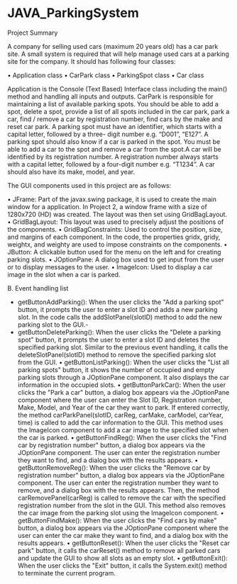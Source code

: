 # JAVA_ParkingSystem
Project Summary

A company for selling used cars (maximum 20 years old) has a car park site. A small system is required that will help manage used cars at a parking site for the company. It should has following four classes:

• Application class
• CarPark class
• ParkingSpot class
• Car class

Application is the Console (Text Based) Interface class including the main() method and handling all inputs and outputs. CarPark is responsible for maintaining a list of available parking spots. 
You should be able to add a spot, delete a spot, provide a list of all spots included in the car park, park a car, find / remove a car by registration number, find cars by the make and reset car park. 
A parking spot must have an identifier, which starts with a capital letter, followed by a three- digit number e.g. “D001”, “E127”. A parking spot should also know if a car is parked in the spot. 
You must be able to add a car to the spot and remove a car from the spot.A car will be identified by its registration number. A registration number always starts with a capital letter, followed by a four-digit number e.g. “T1234”. A car should also have its make, model, and year.

The GUI components used in this project are as follows:

• JFrame: Part of the javax.swing package, it is used to create the main window for a application. In Project 2, a window frame with a size of 1280x720 (HD) was created. The layout was then set using GridBagLayout.
• GridBagLayout: This layout was used to precisely adjust the positions of the components.
• GridBagConstraints: Used to control the position, size, and margins of each component. In the code, the properties gridx, gridy, weightx, and weighty are used to impose constraints on the components.
• JButton: A clickable button used for the menu on the left and for creating parking slots.
• JOptionPane: A dialog box used to get input from the user or to display messages to the user.
• ImageIcon: Used to display a car image in the slot when a car is parked.


B.	Event handling list

- getButtonAddParking(): When the user clicks the "Add a parking spot" button, it prompts the user to enter a slot ID and adds a new parking slot. In the code calls the addSlotPanel(slotID) method to add the new parking slot to the GUI.-
- getButtonDeleteParking(): When the user clicks the "Delete a parking spot" button, it prompts the user to enter a slot ID and deletes the specified parking slot. Similar to the previous event handling, it calls the deleteSlotPanel(slotID) method to remove the specified parking slot from the GUI.
• getButtonListParking(): When the user clicks the "List all parking spots" button, it shows the number of occupied and empty parking slots through a JOptionPane component. It also displays the car information in the occupied slots.
• getButtonParkCar(): When the user clicks the "Park a car" button, a dialog box appears via the JOptionPane component where the user can enter the Slot ID, Registration number, Make, Model, and Year of the car they want to park. If entered correctly, the method carParkPanel(slotID, carReg, carMake, carModel, carYear, time) is called to add the car information to the GUI. This method uses the ImageIcon component to add a car image to the specified slot when the car is parked.
• getButtonFindReg(): When the user clicks the "Find car by registration number" button, a dialog box appears via the JOptionPane component. The user can enter the registration number they want to find, and a dialog box with the results appears.
• getButtonRemoveReg(): When the user clicks the "Remove car by registration number" button, a dialog box appears via the JOptionPane component. The user can enter the registration number they want to remove, and a dialog box with the results appears. Then, the method carRemovePanel(carReg) is called to remove the car with the specified registration number from the slot in the GUI. This method also removes the car image from the parking slot using the ImageIcon component.
• getButtonFindMake(): When the user clicks the "Find cars by make" button, a dialog box appears via the JOptionPane component where the user can enter the car make they want to find, and a dialog box with the results appears.
• getButtonReset(): When the user clicks the "Reset car park" button, it calls the carReset() method to remove all parked cars and update the GUI to show all slots as an empty slot.
• getButtonExit(): When the user clicks the "Exit" button, it calls the System.exit() method to terminate the current program.

